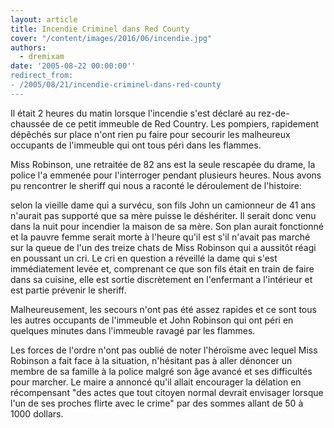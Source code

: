 ```yaml
---
layout: article
title: Incendie Criminel dans Red County
cover: "/content/images/2016/06/incendie.jpg"
authors:
  - dremixam
date: '2005-08-22 00:00:00''
redirect_from:
- /2005/08/21/incendie-criminel-dans-red-county
---
```


Il était 2 heures du matin lorsque l'incendie s'est déclaré au rez-de-chaussée de ce petit immeuble de Red Country. Les pompiers, rapidement dépêchés sur place n'ont rien pu faire pour secourir les malheureux occupants de l'immeuble qui ont tous péri dans les flammes.

Miss Robinson, une retraitée de 82 ans est la seule rescapée du drame, la police l'a emmenée pour l'interroger pendant plusieurs heures. Nous avons pu rencontrer le sheriff qui nous a raconté le déroulement de l'histoire:

selon la vieille dame qui a survécu, son fils John un camionneur de 41 ans n'aurait pas supporté que sa mère puisse le déshériter. Il serait donc venu dans la nuit pour incendier la maison de sa mère. Son plan aurait fonctionné et la pauvre femme serait morte à l'heure qu'il est s'il n'avait pas marché sur la queue de l'un des treize chats de Miss Robinson qui a aussitôt réagi en poussant un cri. Le cri en question a réveillé la dame qui s'est immédiatement levée et, comprenant ce que son fils était en train de faire dans sa cuisine, elle est sortie discrètement en l'enfermant a l'intérieur et est partie prévenir le sheriff.

Malheureusement, les secours n'ont pas été assez rapides et ce sont tous les autres occupants de l'immeuble et John Robinson qui ont péri en quelques minutes dans l'immeuble ravagé par les flammes.

Les forces de l'ordre n'ont pas oublié de noter l'héroïsme avec lequel Miss Robinson a fait face à la situation, n'hésitant pas à aller dénoncer un membre de sa famille à la police malgré son âge avancé et ses difficultés pour marcher. Le maire a annoncé qu'il allait encourager la délation en récompensant "des actes que tout citoyen normal devrait envisager lorsque l'un de ses proches flirte avec le crime" par des sommes allant de 50 à 1000 dollars.